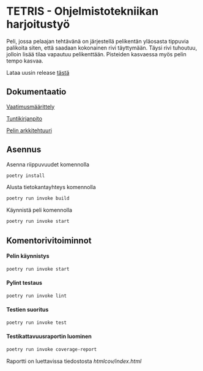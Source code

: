 # TETRIS - Ohjelmistotekniikan harjoitustyö

Peli, jossa pelaajan tehtävänä on järjestellä pelikentän yläosasta tippuvia palikoita siten, että saadaan kokonainen rivi täyttymään. Täysi rivi tuhoutuu, jolloin lisää tilaa vapautuu pelikenttään. Pisteiden kasvaessa myös pelin tempo kasvaa.

Lataa uusin release [tästä](https://github.com/ajperttula/ot-harjoitustyo/archive/refs/tags/viikko5.zip)

## Dokumentaatio

[Vaatimusmäärittely](https://github.com/ajperttula/ot-harjoitustyo/blob/master/dokumentaatio/vaatimusmaarittely.md)

[Tuntikirjanpito](https://github.com/ajperttula/ot-harjoitustyo/blob/master/dokumentaatio/tuntikirjanpito.md)

[Pelin arkkitehtuuri](https://github.com/ajperttula/ot-harjoitustyo/blob/master/dokumentaatio/arkkitehtuuri.md)

## Asennus

Asenna riippuvuudet komennolla
```bash
poetry install
```
Alusta tietokantayhteys komennolla
```bash
poetry run invoke build
```
Käynnistä peli komennolla
```bash
poetry run invoke start
```

## Komentorivitoiminnot

#### Pelin käynnistys
```bash
poetry run invoke start
```
#### Pylint testaus
```bash
poetry run invoke lint
```
#### Testien suoritus
```bash
poetry run invoke test
```
#### Testikattavuusraportin luominen
```bash
poetry run invoke coverage-report
```
Raportti on luettavissa tiedostosta *htmlcov/index.html*
